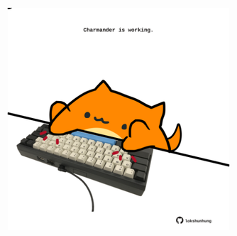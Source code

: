 <!-- built at 20/05/2023, 18:01:00 UTC -->
<p align="center">
  <img width="500" height="500" src="./ReadmeImage.svg">
</p>
